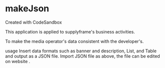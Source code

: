 # makeJson
Created with CodeSandbox


This application is applied to supplyframe's business activities.

To make the media operator's data consistent with the developer's.

usage
Insert data formats such as banner and description, List, and Table and output as a JSON file.
Import JSON file as above, the file can be edited on website .